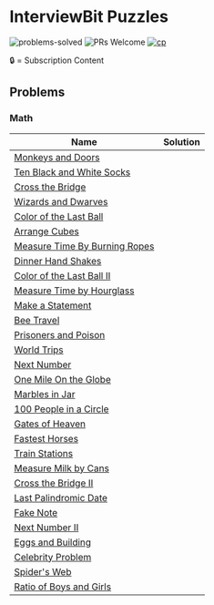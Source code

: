 # InterviewBit Puzzles

![problems-solved](https://img.shields.io/badge/Problems%20Solved-479/2081-1f425f.svg)
![PRs Welcome](https://img.shields.io/badge/PRs-welcome-brightgreen.svg)
[![cp](https://img.shields.io/badge/also%20see-Competitve%20Programming-1f72ff.svg)](https://github.com/anishLearnsToCode/competitive-programming)

🔒 = Subscription Content

## Problems

### Math
| Name                                                                                                 | Solution |
|------------------------------------------------------------------------------------------------------|:--------:|
| [Monkeys and Doors](https://www.interviewbit.com/problems/monkeys-and-doors)                         |          |
| [Ten Black and White Socks](https://www.interviewbit.com/problems/ten-black-and-white-socks)         |          |
| [Cross the Bridge](https://www.interviewbit.com/problems/cross-the-bridge)                           |          |
| [Wizards and Dwarves](https://www.interviewbit.com/problems/wizards-and-drawves)                     |          |
| [Color of the Last Ball](https://www.interviewbit.com/problems/color-of-the-last-ball)               |          |
| [Arrange Cubes](https://www.interviewbit.com/problems/arrange-cubes)                                 |          |
| [Measure Time By Burning Ropes](https://www.interviewbit.com/problems/measure-time-by-burning-ropes) |          |
| [Dinner Hand Shakes](https://www.interviewbit.com/problems/dinner-hand-shakes)                       |          |
| [Color of the Last Ball II](https://www.interviewbit.com/problems/color-of-the-last-ball-ii)         |          |
| [Measure Time by Hourglass](https://www.interviewbit.com/problems/measure-time-by-hourglass)         |          |
| [Make a Statement](https://www.interviewbit.com/problems/make-a-statement)                           |          |
| [Bee Travel](https://www.interviewbit.com/problems/bee-travel)                                       |          |
| [Prisoners and Poison](https://www.interviewbit.com/problems/prisoners-and-poison)                   |          |
| [World Trips](https://www.interviewbit.com/problems/world-trips/)                                    |          |
| [Next Number](https://www.interviewbit.com/problems/next-number)                                     |          |
| [One Mile On the Globe](https://www.interviewbit.com/problems/one-mile-on-the-globe)                 |          |
| [Marbles in Jar](https://www.interviewbit.com/problems/marbles-in-jar)                               |          |
| [100 People in a Circle](https://www.interviewbit.com/problems/100-people-in-a-circle)               |          |
| [Gates of Heaven](https://www.interviewbit.com/problems/gates-of-heaven)                             |          |
| [Fastest Horses](https://www.interviewbit.com/problems/fastest-horses)                               |          |
| [Train Stations](https://www.interviewbit.com/problems/train-station)                                |          |
| [Measure Milk by Cans](https://www.interviewbit.com/problems/measure-milk-by-cans)                   |          |
| [Cross the Bridge II](https://www.interviewbit.com/problems/cross-the-bridge-ii)                     |          |
| [Last Palindromic Date](https://www.interviewbit.com/problems/last-palindromic-date)                 |          |
| [Fake Note](https://www.interviewbit.com/problems/fake-note)                                         |          |
| [Next Number II](https://www.interviewbit.com/problems/next-number-ii)                               |          |
| [Eggs and Building](https://www.interviewbit.com/problems/eggs-and-building)                         |          |
| [Celebrity Problem](https://www.interviewbit.com/problems/celebrity-problem)                         |          |
| [Spider's Web](https://www.interviewbit.com/problems/spiders-web)                                    |          |
| [Ratio of Boys and Girls](https://www.interviewbit.com/problems/ratio-of-boys-and-girls)             |          |

